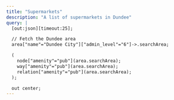 ```yaml
---
title: "Supermarkets"
description: "A list of supermarkets in Dundee"
query: |
  [out:json][timeout:25];

  // Fetch the Dundee area
  area["name"="Dundee City"]["admin_level"="6"]->.searchArea;

  (
    node["amenity"="pub"](area.searchArea);
    way["amenity"="pub"](area.searchArea);
    relation["amenity"="pub"](area.searchArea);
  );

  out center;
---
```

